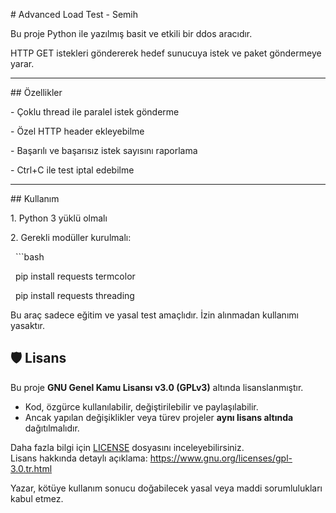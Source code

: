 \# Advanced Load Test - Semih



Bu proje Python ile yazılmış basit ve etkili bir ddos aracıdır.

HTTP GET istekleri göndererek hedef sunucuya istek ve paket göndermeye yarar.



---



\## Özellikler



\- Çoklu thread ile paralel istek gönderme

\- Özel HTTP header ekleyebilme

\- Başarılı ve başarısız istek sayısını raporlama

\- Ctrl+C ile test iptal edebilme



---



\## Kullanım



1\. Python 3 yüklü olmalı

2\. Gerekli modüller kurulmalı:

   ```bash

   pip install requests termcolor

&nbsp;  pip install requests threading



Bu araç sadece eğitim ve yasal test amaçlıdır. İzin alınmadan kullanımı yasaktır.  

## 🛡️ Lisans

Bu proje **GNU Genel Kamu Lisansı v3.0 (GPLv3)** altında lisanslanmıştır.

- Kod, özgürce kullanılabilir, değiştirilebilir ve paylaşılabilir.
- Ancak yapılan değişiklikler veya türev projeler **aynı lisans altında** dağıtılmalıdır.

Daha fazla bilgi için [LICENSE](LICENSE) dosyasını inceleyebilirsiniz.  
Lisans hakkında detaylı açıklama: https://www.gnu.org/licenses/gpl-3.0.tr.html


Yazar, kötüye kullanım sonucu doğabilecek yasal veya maddi sorumlulukları kabul etmez.





